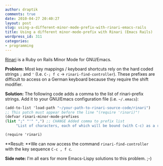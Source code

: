 ```yaml
---
author: draptik
comments: true
date: 2010-04-27 20:40:27
layout: post
slug: using-a-different-minor-mode-prefix-with-rinari-emacs-rails
title: Using a different minor-mode-prefix with Rinari (Emacs Rails)
wordpress_id: 311
categories:
- programming
---
```


[Rinari](http://rinari.rubyforge.org/) is a Ruby on Rails Minor Mode for GNU/Emacs.

**Problem:** Most key mappings / keyboard shortcuts rely on the hard coded strings `;` and `'` (I.e. `C-; f c` -> `rinari-find-controller`). These prefixes are difficult to access on a German keyboard because they require the shift modifier.

**Solution:** The following code adds a comma to the list of rinari-prefix strings. Add it to your GNU/Emacs configuration file (i.e. `~/.emacs`):

``` scheme ~/.emacs
(add-to-list 'load-path "~/your-path-to-rinari-source-code/rinari")
﻿;; This patch must appear before the line "(require 'rinari)"!
(defvar rinari-minor-mode-prefixes
(list ";" "'" ",") ;; CHANGE Added comma to prefix list
     "List of characters, each of which will be bound (with C-c) as a rinari-minor-mode keymap prefix.")

(require 'rinari)
```

**Result: **We can now access the command `rinari-find-controller` with the key sequence `C-c , f c`.

**Side note:** I'm all ears for more Emacs-Lispy solutions to this problem. ;-)
